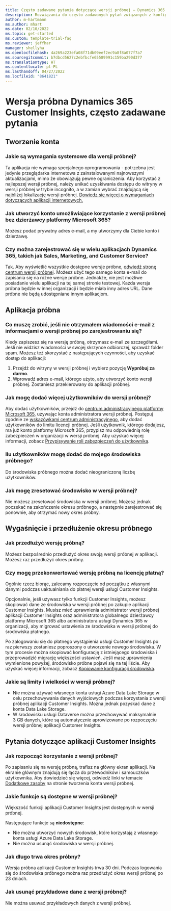 ```yaml
---
title: Często zadawane pytania dotyczące wersji próbnej — Dynamics 365 Customer Insights
description: Rozwiązania do często zadawanych pytań związanych z konfiguracją wersji próbnej aplikacji Customer Insights i zarządzaniem nią. Dowiedz się, jak rozwiązywać problemy specyficzne dla platformy i aplikacji.
author: m-hartmann
ms.author: mhart
ms.date: 02/10/2022
ms.topic: get-started
ms.custom: template-trial-faq
ms.reviewer: jeffhar
manager: shellyha
ms.openlocfilehash: 4a269a223efa08f71db09eef2ec9a8f8a077f7a7
ms.sourcegitcommit: b7dbcd5627c2ebfbcfe65589991c159ba290d377
ms.translationtype: HT
ms.contentlocale: pl-PL
ms.lasthandoff: 04/27/2022
ms.locfileid: "8641821"
---
```

# <a name="dynamics-365-customer-insights-trial-faq"></a>Wersja próbna Dynamics 365 Customer Insights, często zadawane pytania

## <a name="sign-up"></a>Tworzenie konta

### <a name="what-are-the-system-requirements-for-the-trial"></a>Jakie są wymagania systemowe dla wersji próbnej?

Ta aplikacja nie wymaga specjalnego oprogramowania - potrzebna jest jedynie przeglądarka internetowa z zainstalowanymi najnowszymi aktualizacjami, mimo że obowiązują pewne ograniczenia. Aby korzystać z najlepszej wersji próbnej, należy unikać uzyskiwania dostępu do witryny w wersji próbnej w trybie incognito, a w zamian wybrać znajdującą się najbliżej lokalizację wersji próbnej. [Dowiedz się więcej o wymaganiach dotyczących aplikacji internetowych.](/power-platform/admin/web-application-requirements)

### <a name="how-do-i-sign-up-for-the-trial-without-a-microsoft-365-tenant"></a>Jak utworzyć konto umożliwiające korzystanie z wersji próbnej bez dzierżawcy platformy Microsoft 365?

Możesz podać prywatny adres e-mail, a my utworzymy dla Ciebie konto i dzierżawę.

### <a name="can-i-sign-up-for-multiple-dynamics-365-apps-such-as-sales-marketing-and-customer-service"></a>Czy można zarejestrować się w wielu aplikacjach Dynamics 365, takich jak Sales, Marketing, and Customer Service?

Tak. Aby wyświetlić wszystkie dostępne wersje próbne, [odwiedź stronę centrum wersji próbnej](https://dynamics.microsoft.com/dynamics-365-free-trial). Możesz użyć tego samego konta e-mail do zapisania się na różne wersje próbne. Jednakże, nie jest możliwe posiadanie wielu aplikacji na tej samej stronie testowej. Każda wersja próbna będzie w innej organizacji i będzie miała inny adres URL. Dane próbne nie będą udostępniane innym aplikacjom.

## <a name="trial-app"></a>Aplikacja próbna

### <a name="i-didnt-receive-the-trial-details-email-after-signing-up-what-should-i-do"></a>Co muszę zrobić, jeśli nie otrzymałem wiadomości e-mail z informacjami o wersji próbnej po zarejestrowaniu się?

Kiedy zapiszesz się na wersję próbną, otrzymasz e-mail ze szczegółami. Jeśli nie widzisz wiadomości w swojej skrzynce odbiorczej, sprawdź folder spam. Możesz też skorzystać z następujących czynności, aby uzyskać dostęp do aplikacji:

1. Przejdź do witryny w wersji próbnej i wybierz pozycję **Wypróbuj za darmo**.
1. Wprowadź adres e-mail, którego użyto, aby utworzyć konto wersji próbnej. Zostaniesz przekierowany do aplikacji próbnej.

### <a name="how-do-i-add-more-users-to-a-trial"></a>Jak mogę dodać więcej użytkowników do wersji próbnej?

Aby dodać użytkowników, przejdź do [centrum administracyjnego platformy Microsoft 365](https://admin.microsoft.com), używając konta administratora wersji próbnej. Postępuj zgodnie ze [wskazówkami centrum administracyjnego](/microsoft-365/admin/add-users/add-users), aby dodać użytkowników do limitu licencji próbnej. Jeśli użytkownik, którego dodajesz, ma już konto platformy Microsoft 365, przypisz mu odpowiednią rolę zabezpieczeń w organizacji w wersji próbnej. Aby uzyskać więcej informacji, zobacz [Przypisywanie roli zabezpieczeń do użytkownika](/power-platform/admin/create-users-assign-online-security-roles#assign-a-security-role-to-a-user).

### <a name="how-many-users-can-i-add-to-my-trial-environment"></a>Ilu użytkowników mogę dodać do mojego środowiska próbnego?

Do środowiska próbnego można dodać nieograniczoną liczbę użytkowników.

### <a name="how-do-i-reset-the-trial-environment"></a>Jak mogę zresetować środowisko w wersji próbnej?

Nie możesz zresetować środowiska w wersji próbnej. Możesz jednak poczekać na zakończenie okresu próbnego, a następnie zarejestrować się ponownie, aby otrzymać nowy okres próbny.

## <a name="trial-expiration-and-extension"></a>Wygaśnięcie i przedłużenie okresu próbnego

### <a name="how-do-i-extend-the-trial"></a>Jak przedłużyć wersję próbną?

Możesz bezpośrednio przedłużyć okres swoją wersji próbnej w aplikacji. Możesz raz przedłużyć okres próbny.

### <a name="can-i-convert-the-trial-to-a-paid-license"></a>Czy mogę przekonwertować wersję próbną na licencję płatną?

Ogólnie rzecz biorąc, zalecamy rozpoczęcie od początku z własnymi danymi podczas uaktualniania do płatnej wersji usługi Customer Insights. 

Opcjonalnie, jeśli używasz tylko funkcji Customer Insights, możesz skopiować dane ze środowiska w wersji próbnej po zakupie aplikacji Customer Insights. Musisz mieć uprawnienia administrator wersji próbnej aplikacji Customer Insights oraz administratora globalnego dzierżawcy platformy Microsoft 365 albo administratora usługi Dynamics 365 w organizacji, aby migrować ustawienia ze środowiska w wersji próbnej do środowiska płatnego. 

Po zalogowaniu się do płatnego wystąpienia usługi Customer Insights po raz pierwszy zostaniesz poproszony o utworzenie nowego środowiska. W tym procesie można skopiować konfigurację z istniejącego środowiska i przeprowadzić migrację większości ustawień. Jeśli masz uprawnienia wymienione powyżej, środowisko próbne pojawi się na tej liście. Aby uzyskać więcej informacji, zobacz [Kopiowanie konfiguracji środowiska](manage-environments.md#copy-the-environment-configuration).

### <a name="what-are-the-trial-limits-and-quotas"></a>Jakie są limity i wielkości w wersji próbnej?

- Nie można używać własnego konta usługi Azure Data Lake Storage w celu przechowywania danych wyjściowych podczas korzystania z wersji próbnej aplikacji Customer Insights. Można jednak pozyskać dane z konta Data Lake Storage.
- W środowisku usługi Dataverse można przechowywać maksymalnie 3 GB danych, które są automatycznie aprowizowane po rozpoczęciu wersji próbnej aplikacji Customer Insights.

## <a name="customer-insights-specific-questions"></a>Pytania dotyczące aplikacji Customer Insights

### <a name="how-do-i-start-using-the-trial"></a>Jak rozpocząć korzystanie z wersji próbnej?

Po zapisaniu się na wersję próbną, trafisz na główny ekran aplikacji. Na ekranie głównym znajdują się łącza do przewodników i samouczków użytkownika. Aby dowiedzieć się więcej, odwiedź linki w temacie [Dodatkowe zasoby](trial-signup.md#additional-resources) na stronie tworzenia konta wersji próbnej.

### <a name="what-features-are-available-in-the-trial"></a>Jakie funkcje są dostępne w wersji próbnej?

Większość funkcji aplikacji Customer Insights jest dostępnych w wersji próbnej.

Następujące funkcje są **niedostępne**: 
- Nie można utworzyć nowych środowisk, które korzystają z własnego konta usługi Azure Data Lake Storage.
- Nie można usunąć środowiska w wersji próbnej. 

### <a name="how-long-does-the-trial-last"></a>Jak długo trwa okres próbny?

Wersja próbna aplikacji Customer Insights trwa 30 dni. Podczas logowania się do środowiska próbnego można raz przedłużyć okres wersji próbnej po 23 dniach.

### <a name="how-do-i-remove-sample-data-from-the-trial"></a>Jak usunąć przykładowe dane z wersji próbnej?

Nie można usuwać przykładowych danych z wersji próbnej.
